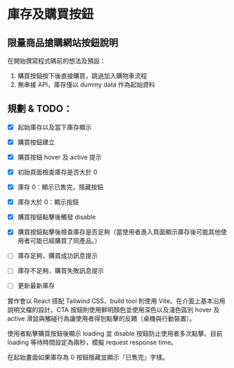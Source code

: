 # 庫存及購買按鈕

## 限量商品搶購網站按鈕說明
在開始撰寫程式碼前的想法及預設：
1. 購買按鈕按下後直接購買，跳過加入購物車流程
2. 無串接 API，庫存僅以 dummy data 作為起始資料


## 規劃 & TODO：
- [X] 起始庫存以及當下庫存顯示
- [X] 購買按鈕建立
- [X] 購買按鈕 hover 及 active 提示
- [X] 初始頁面檢查庫存是否大於 0
- [X] 庫存 0：顯示已售完，隱藏按鈕
- [X] 庫存大於 0：顯示按鈕
- [X] 購買按鈕點擊後觸發 disable
- [X] 購買按鈕點擊後檢查庫存是否足夠（當使用者進入頁面顯示庫存後可能其他使用者可能已經購買了同產品。）
- [ ] 庫存足夠，購買成功訊息提示
- [ ] 庫存不足夠，購買失敗訊息提示
- [ ] 更新最新庫存


實作會以 React 搭配 Tailwind CSS，build tool 則使用 Vite。在介面上基本沿用說明文檔的設計。CTA 按鈕則使用鮮明顏色並使用深色以及淺色區別 hover 及 active 滑鼠與觸碰行為讓使用者得到點擊的反饋（桌機與行動裝置）。

使用者點擊購買按鈕後顯示 loading 並 disable 按鈕防止使用者多次點擊。目前 loading 等待時間設定為兩秒，模擬 request response time。

在起始畫面如果庫存為 0 按鈕隱藏並顯示『已售完』字樣。